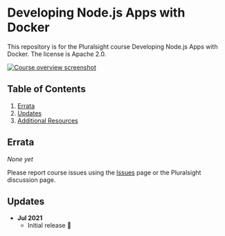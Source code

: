 # Developing Node.js Apps with Docker

This repository is for the Pluralsight course Developing Node.js Apps with Docker. The license is Apache 2.0.

[![Course overview
screenshot](https://user-images.githubusercontent.com/695373/150931855-1084feb8-fba1-4450-a25e-b897b45d5a82.png)](https://doomhammer.info//l/courses/nodejs-docker-developing-apps)

## Table of Contents

1. [Errata](#errata)
1. [Updates](#updates)
1. [Additional Resources](#additional-resources)

## Errata

*None yet*

Please report course issues using the [Issues](https://github.com/DoomHammer/pluralsight-developing-nodejs-apps-with-docker/issues) page or the Pluralsight discussion page.

## Updates

- **Jul 2021**
  - Initial release 🎉
